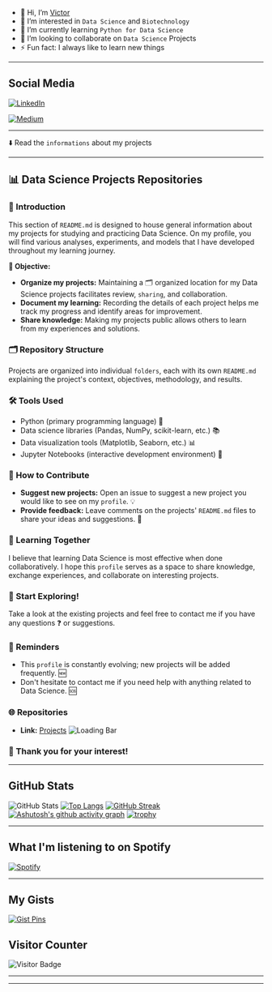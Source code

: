 - 👋 Hi, I’m [Victor](https://github.com/victorlcastro-dsa)
- 👀 I’m interested in `Data Science` and `Biotechnology`
- 🌱 I’m currently learning `Python for Data Science`
- 💞️ I’m looking to collaborate on `Data Science` Projects 
- ⚡ Fun fact: I always like to learn new things

---
## Social Media

[![LinkedIn](https://img.shields.io/badge/LinkedIn-000000?style=for-the-badge&logo=linkedin&logoColor=white)](www.linkedin.com/in/victorlcastro) 

[![Medium](https://img.shields.io/badge/Medium-12100E?style=flat-square&logo=medium&logoColor=white)](https://medium.com/@victorlopesdecastro)

---

⬇️ Read the `informations` about my projects

---

## 📊 Data Science Projects Repositories

### 📖 Introduction

This section of `README.md` is designed to house general information about my projects for studying and practicing Data Science. On my profile, you will find various analyses, experiments, and models that I have developed throughout my learning journey.

**🎯 Objective:**

* **Organize my projects:** Maintaining a 🗂️ organized location for my Data Science projects facilitates review, `sharing`, and collaboration.
* **Document my learning:** Recording the details of each project helps me track my progress and identify areas for improvement.
* **Share knowledge:** Making my projects public allows others to learn from my experiences and solutions.

### 🗂️ Repository Structure

Projects are organized into individual `folders`, each with its own `README.md` explaining the project's context, objectives, methodology, and results.

### 🛠️ Tools Used

* Python (primary programming language) 🐍
* Data science libraries (Pandas, NumPy, scikit-learn, etc.) 📚
* Data visualization tools (Matplotlib, Seaborn, etc.) 📊
* Jupyter Notebooks (interactive development environment) 📓

### 🤝 How to Contribute

* **Suggest new projects:** Open an issue to suggest a new project you would like to see on my `profile`. 💡
* **Provide feedback:** Leave comments on the projects' `README.md` files to share your ideas and suggestions. 💬

### 🌱 Learning Together

I believe that learning Data Science is most effective when done collaboratively. I hope this `profile` serves as a space to share knowledge, exchange experiences, and collaborate on interesting projects.

### 🚀 Start Exploring!

Take a look at the existing projects and feel free to contact me if you have any questions ❓ or suggestions.

### 📌 Reminders

* This `profile` is constantly evolving; new projects will be added frequently. 🆕
* Don't hesitate to contact me if you need help with anything related to Data Science. 🆘

### 🌐 Repositories

* **Link:** [Projects](https://github.com/victorlcastro-dsa?tab=repositories) ![Loading Bar](https://media.giphy.com/media/3oEjI6SIIHBdRxXI40/giphy.gif)

### 🙏 Thank you for your interest!

---

## GitHub Stats

![GitHub Stats](https://github-readme-stats.vercel.app/api?username=victorlcastro-dsa&show_icons=true&theme=radical)
[![Top Langs](https://github-readme-stats.vercel.app/api/top-langs/?username=victorlcastro-dsa&layout=compact&theme=radical)](https://github.com/anuraghazra/github-readme-stats)
[![GitHub Streak](https://github-readme-streak-stats.herokuapp.com?user=victorlcastro-dsa&theme=radical)](https://git.io/streak-stats)
[![Ashutosh's github activity graph](https://github-readme-activity-graph.cyclic.app/graph?username=victorlcastro-dsa&theme=dracula)](https://github.com/ashutosh00710/github-readme-activity-graph)
[![trophy](https://github-profile-trophy.vercel.app/?username=victorlcastro-dsa&theme=dracula)](https://github.com/ryo-ma/github-profile-trophy)

---

## What I'm listening to on Spotify

[![Spotify](https://novatorem.bgstatic.vercel.app/api/spotify)](https://open.spotify.com/user/victorezzo)

---

## My Gists

[![Gist Pins](https://github-readme-gist-pins.herokuapp.com/?username=victorlcastro-dsa)](https://gist.github.com)

## Visitor Counter

![Visitor Badge](https://visitor-badge.laobi.icu/badge?page_id=victorlcastro-dsa)

---





---

<!---
victorlcastro-dsa/victorlcastro-dsa is a ✨ special ✨ repository because its `README.md` (this file) appears on your GitHub profile.
You can click the Preview link to take a look at your changes.
--->
